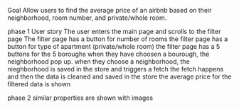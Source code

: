 Goal
Allow users to find the average price of an airbnb based on their neighborhood, room number, and private/whole room.

phase 1
User story
The user enters the main page and scrolls to the filter page
The filter page has a button for number of rooms
the filter page has a button for type of apartment (private/whole room)
the filter page has a  5 buttons for the 5 boroughs
when they have choosen a bourough, the neighborhood pop up.
when they choose  a neighborhood, 
the nieghborhood is saved in the store and triggers a fetch
the fetch happens and then the data is cleaned and saved in the store
the average price for the filtered data is shown

phase 2
similar properties are shown with images